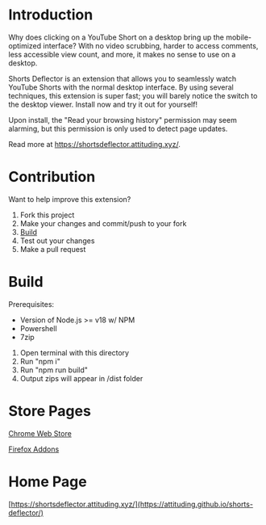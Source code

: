 # Introduction
Why does clicking on a YouTube Short on a desktop bring up the mobile-optimized interface? With no video scrubbing, harder to access comments, less accessible view count, and more, it makes no sense to use on a desktop.

Shorts Deflector is an extension that allows you to seamlessly watch YouTube Shorts with the normal desktop interface. By using several techniques, this extension is super fast; you will barely notice the switch to the desktop viewer. Install now and try it out for yourself!

Upon install, the "Read your browsing history" permission may seem alarming, but this permission is only used to detect page updates. 

Read more at https://shortsdeflector.attituding.xyz/.

# Contribution
Want to help improve this extension?

1) Fork this project
2) Make your changes and commit/push to your fork
3) [Build](#build)
4) Test out your changes
5) Make a pull request

# Build
Prerequisites:
- Version of Node.js >= v18 w/ NPM
- Powershell
- 7zip

1) Open terminal with this directory
2) Run "npm i"
3) Run "npm run build"
4) Output zips will appear in /dist folder

# Store Pages
[Chrome Web Store](https://chrome.google.com/webstore/detail/shorts-deflector/gilmponliddppjjcfjmanmmfgiilikhg "Chrome Web Store")

[Firefox Addons](https://addons.mozilla.org/firefox/addon/shorts-deflector/ "Firefox Addons")

# Home Page
[https://shortsdeflector.attituding.xyz/](https://attituding.github.io/shorts-deflector/)